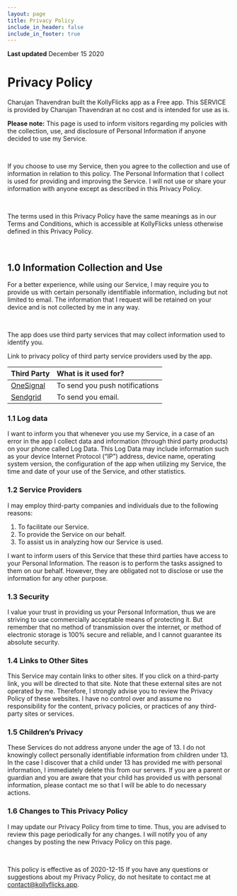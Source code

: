 ```yaml
---
layout: page
title: Privacy Policy
include_in_header: false
include_in_footer: true
---
```


**Last updated**
December 15 2020

# Privacy Policy

Charujan Thavendran built the KollyFlicks app as a Free app. This SERVICE is provided by Charujan Thavendran at no cost and is intended for use as is.

**Please note:**
This page is used to inform visitors regarding my policies with the collection, use, and disclosure of Personal Information if anyone decided to use my Service.

<br>

If you choose to use my Service, then you agree to the collection and use of information in relation to this policy. The Personal Information that I collect is used for providing and improving the Service. I will not use or share your information with anyone except as described in this Privacy Policy.

<br>

The terms used in this Privacy Policy have the same meanings as in our Terms and Conditions, which is accessible at KollyFlicks unless otherwise defined in this Privacy Policy.

<br>

## 1.0 Information Collection and Use

For a better experience, while using our Service, I may require you to provide us with certain personally identifiable information, including but not limited to email. The information that I request will be retained on your device and is not collected by me in any way.

<br>

The app does use third party services that may collect information used to identify you.

Link to privacy policy of third party service providers used by the app.

| Third Party                                                        | What is it used for?           |
| :----------------------------------------------------------------- | :----------------------------- |
| [OneSignal](https://onesignal.com/privacy_policy)                  | To send you push notifications |
| [Sendgrid](https://www.twilio.com/legal/privacy#sendgrid-services) | To send you email.             |

### 1.1 Log data

I want to inform you that whenever you use my Service, in a case of an error in the app I collect data and information (through third party products) on your phone called Log Data. This Log Data may include information such as your device Internet Protocol
(“IP”) address, device name, operating system version, the configuration of the app when utilizing my Service, the time and date of your use of the Service, and other statistics.

### 1.2 Service Providers

I may employ third-party companies and individuals due to the following reasons:

1. To facilitate our Service.
2. To provide the Service on our behalf.
3. To assist us in analyzing how our Service is used.

I want to inform users of this Service that these third parties have access to your Personal Information. The reason is to perform the tasks assigned to them on our behalf. However, they are obligated not to disclose or use the information for any other purpose.

### 1.3 Security

I value your trust in providing us your Personal Information, thus we are striving to use commercially acceptable means of protecting it. But remember that no method of transmission over the internet, or method of electronic storage is 100% secure and reliable, and I cannot guarantee its absolute security.

### 1.4 Links to Other Sites

This Service may contain links to other sites. If you click on a third-party link, you will be directed to that site. Note that these external sites are not operated by me. Therefore, I strongly advise you to review the Privacy Policy of these websites. I have no control over and assume no responsibility for the content, privacy policies, or practices of any third-party sites or services.

### 1.5 Children’s Privacy

These Services do not address anyone under the age of 13. I do not knowingly collect personally
identifiable information from children under 13. In the case I discover that a child under 13 has provided me with personal information, I immediately delete this from our servers. If you are a parent or guardian and you are aware that your child has provided us with personal information, please contact me so that I will be able to do necessary actions.

### 1.6 Changes to This Privacy Policy

I may update our Privacy Policy from time to time. Thus, you are advised to review this page periodically for any changes. I will notify you of any changes by posting the new Privacy Policy on this page.

<br>

This policy is effective as of 2020-12-15
If you have any questions or suggestions about my Privacy Policy, do not hesitate to contact me at contact@kollyflicks.app.
